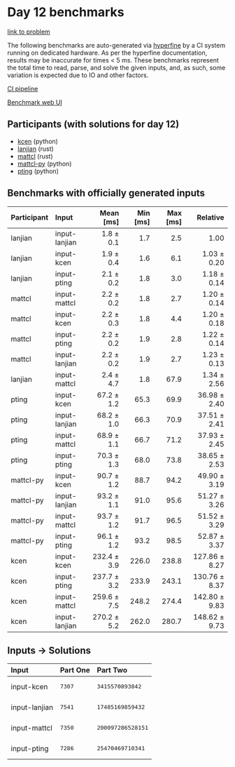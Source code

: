 # Day 12 benchmarks

[link to problem](https://adventofcode.com/2023/day/12)

The following benchmarks are auto-generated via
[hyperfine](https://github.com/sharkdp/hyperfine) by a CI system running on
dedicated hardware. As per the hyperfine documentation, results may be
inaccurate for times < 5 ms. These benchmarks represent the total time to read,
parse, and solve the given inputs, and, as such, some variation is expected due
to IO and other factors.

[CI pipeline](http://ci.papercode.net:8080/teams/main/pipelines/aoc2023)

[Benchmark web UI](https://aoc.ancalagon.black)


## Participants (with solutions for day 12)

- [kcen](https://github.com/kcen/aoc2023) (python)
- [lanjian](https://github.com/lanjian/aoc-2023) (rust)
- [mattcl](https://github.com/mattcl/aoc2023) (rust)
- [mattcl-py](https://github.com/mattcl/aoc2023-py) (python)
- [pting](https://github.com/pting/aoc2023) (python)


## Benchmarks with officially generated inputs

| Participant | Input | Mean [ms] | Min [ms] | Max [ms] | Relative |
|:---|:---|---:|---:|---:|---:|
| lanjian | input-lanjian | 1.8 ± 0.1 | 1.7 | 2.5 | 1.00 |
| lanjian | input-kcen | 1.9 ± 0.4 | 1.6 | 6.1 | 1.03 ± 0.20 |
| lanjian | input-pting | 2.1 ± 0.2 | 1.8 | 3.0 | 1.18 ± 0.14 |
| mattcl | input-mattcl | 2.2 ± 0.2 | 1.8 | 2.7 | 1.20 ± 0.14 |
| mattcl | input-kcen | 2.2 ± 0.3 | 1.8 | 4.4 | 1.20 ± 0.18 |
| mattcl | input-pting | 2.2 ± 0.2 | 1.9 | 2.8 | 1.22 ± 0.14 |
| mattcl | input-lanjian | 2.2 ± 0.2 | 1.9 | 2.7 | 1.23 ± 0.13 |
| lanjian | input-mattcl | 2.4 ± 4.7 | 1.8 | 67.9 | 1.34 ± 2.56 |
| pting | input-kcen | 67.2 ± 1.2 | 65.3 | 69.9 | 36.98 ± 2.40 |
| pting | input-lanjian | 68.2 ± 1.0 | 66.3 | 70.9 | 37.51 ± 2.41 |
| pting | input-mattcl | 68.9 ± 1.1 | 66.7 | 71.2 | 37.93 ± 2.45 |
| pting | input-pting | 70.3 ± 1.3 | 68.0 | 73.8 | 38.65 ± 2.53 |
| mattcl-py | input-kcen | 90.7 ± 1.2 | 88.7 | 94.2 | 49.90 ± 3.19 |
| mattcl-py | input-lanjian | 93.2 ± 1.1 | 91.0 | 95.6 | 51.27 ± 3.26 |
| mattcl-py | input-mattcl | 93.7 ± 1.2 | 91.7 | 96.5 | 51.52 ± 3.29 |
| mattcl-py | input-pting | 96.1 ± 1.2 | 93.2 | 98.5 | 52.87 ± 3.37 |
| kcen | input-kcen | 232.4 ± 3.9 | 226.0 | 238.8 | 127.86 ± 8.27 |
| kcen | input-pting | 237.7 ± 3.2 | 233.9 | 243.1 | 130.76 ± 8.37 |
| kcen | input-mattcl | 259.6 ± 7.5 | 248.2 | 274.4 | 142.80 ± 9.83 |
| kcen | input-lanjian | 270.2 ± 5.2 | 262.0 | 280.7 | 148.62 ± 9.73 |


## Inputs -> Solutions

| Input | Part One | Part Two |
|:---|:---|:---|
|input-kcen|<pre>7307</pre>|<pre>3415570893842</pre>|
|input-lanjian|<pre>7541</pre>|<pre>17485169859432</pre>|
|input-mattcl|<pre>7350</pre>|<pre>200097286528151</pre>|
|input-pting|<pre>7286</pre>|<pre>25470469710341</pre>|